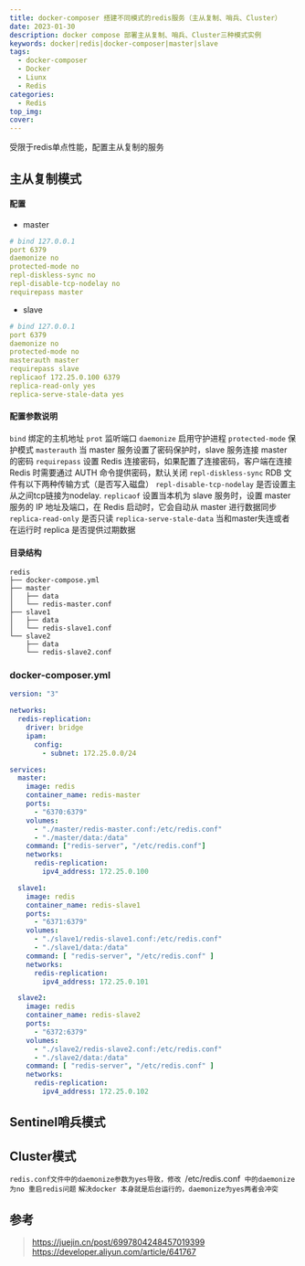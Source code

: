 ```yaml
---
title: docker-composer 搭建不同模式的redis服务（主从复制、哨兵、Cluster）
date: 2023-01-30
description: docker compose 部署主从复制、哨兵、Cluster三种模式实例
keywords: docker|redis|docker-composer|master|slave
tags:
  - docker-composer
  - Docker
  - Liunx
  - Redis
categories:
  - Redis
top_img:
cover:
---
```


受限于redis单点性能，配置主从复制的服务


## 主从复制模式


#### 配置
- master
```yaml
# bind 127.0.0.1
port 6379
daemonize no
protected-mode no
repl-diskless-sync no
repl-disable-tcp-nodelay no
requirepass master
```

- slave
```yaml
# bind 127.0.0.1
port 6379
daemonize no
protected-mode no
masterauth master
requirepass slave
replicaof 172.25.0.100 6379
replica-read-only yes
replica-serve-stale-data yes
```
#### 配置参数说明
`bind` 绑定的主机地址
`prot` 监听端口
`daemonize`  启用守护进程
`protected-mode` 保护模式
`masterauth` 当 master 服务设置了密码保护时，slave 服务连接 master 的密码
`requirepass` 设置 Redis 连接密码，如果配置了连接密码，客户端在连接 Redis 时需要通过 AUTH <password> 命令提供密码，默认关闭
`repl-diskless-sync` RDB 文件有以下两种传输方式（是否写入磁盘）
`repl-disable-tcp-nodelay` 是否设置主从之间tcp链接为nodelay.
`replicaof` 设置当本机为 slave 服务时，设置 master 服务的 IP 地址及端口，在 Redis 启动时，它会自动从 master 进行数据同步
`replica-read-only` 是否只读
`replica-serve-stale-data` 当和master失连或者在运行时 replica 是否提供过期数据



#### 目录结构
```
redis
├── docker-compose.yml
├── master
│   ├── data
│   └── redis-master.conf
├── slave1
│   ├── data
│   └── redis-slave1.conf
└── slave2
    ├── data
    └── redis-slave2.conf
```

### docker-composer.yml
```yaml
version: "3"

networks:
  redis-replication:
    driver: bridge
    ipam:
      config:
        - subnet: 172.25.0.0/24

services:
  master:
    image: redis
    container_name: redis-master
    ports:
      - "6370:6379"
    volumes:
      - "./master/redis-master.conf:/etc/redis.conf"
      - "./master/data:/data"
    command: ["redis-server", "/etc/redis.conf"]
    networks:
      redis-replication:
        ipv4_address: 172.25.0.100

  slave1:
    image: redis
    container_name: redis-slave1
    ports:
      - "6371:6379"
    volumes:
      - "./slave1/redis-slave1.conf:/etc/redis.conf"
      - "./slave1/data:/data"
    command: [ "redis-server", "/etc/redis.conf" ]
    networks:
      redis-replication:
        ipv4_address: 172.25.0.101

  slave2:
    image: redis
    container_name: redis-slave2
    ports:
      - "6372:6379"
    volumes:
      - "./slave2/redis-slave2.conf:/etc/redis.conf"
      - "./slave2/data:/data"
    command: [ "redis-server", "/etc/redis.conf" ]
    networks:
      redis-replication:
        ipv4_address: 172.25.0.102
```


## Sentinel哨兵模式

## Cluster模式




`redis.conf文件中的daemonize参数为yes导致，修改 `/etc/redis.conf` 中的daemonize 为no 重启redis问题`
`解决docker 本身就是后台运行的，daemonize为yes两者会冲突`

## 参考
> https://juejin.cn/post/6997804248457019399
> https://developer.aliyun.com/article/641767

